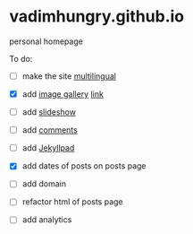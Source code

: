 # vadimhungry.github.io
personal homepage

To do:
- [ ] make the site [multilingual](https://www.kooslooijesteijn.net/blog/multilingual-website-with-jekyll-collections)
- [x] add [image gallery](https://mademistakes.com/mastering-jekyll/static-files/) [link](https://jekyllcodex.org/without-plugin/image-gallery/#)
- [ ] add [slideshow](https://html5css.ru/howto/howto_js_slideshow.php)
- [ ] add [comments](https://mademistakes.com/mastering-jekyll/static-comments/)
- [ ] add [Jekyllpad](https://www.jekyllpad.com/)
- [x] add dates of posts on posts page
- [ ] add domain
- [ ] refactor html of posts page
- [ ] add analytics
      
